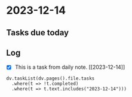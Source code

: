 # 2023-12-14
## Tasks due today

## Log
- [x] This is a task from daily note. [[2023-12-14]]
```dataviewjs
dv.taskList(dv.pages().file.tasks
  .where(t => !t.completed)
  .where(t => t.text.includes("2023-12-14")))
```
